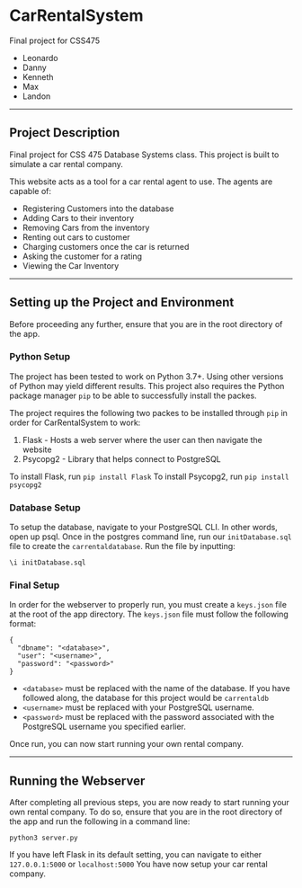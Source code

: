 # CarRentalSystem

Final project for CSS475
- Leonardo
- Danny
- Kenneth
- Max
- Landon
---
## Project Description 

Final project for CSS 475 Database Systems class. This project is built to simulate a car rental company.

This website acts as a tool for a car rental agent to use. The agents are capable of:
+ Registering Customers into the database
+ Adding Cars to their inventory
+ Removing Cars from the inventory
+ Renting out cars to customer
+ Charging customers once the car is returned
+ Asking the customer for a rating
+ Viewing the Car Inventory
---
## Setting up the Project and Environment
Before proceeding any further, ensure that you are in the root directory of the app.

### Python Setup
The project has been tested to work on Python 3.7+. Using other versions of Python may yield different results.
This project also requires the Python package manager `pip` to be able to successfully install the packes.

The project requires the following two packes to be installed through `pip` in order for CarRentalSystem to work:
1. Flask - Hosts a web server where the user can then navigate the website
2. Psycopg2 - Library that helps connect to PostgreSQL

To install Flask, run `pip install Flask`
To install Psycopg2, run `pip install psycopg2` 

### Database Setup
To setup the database, navigate to your PostgreSQL CLI. In other words, open up psql. Once in the postgres command line, run our `initDatabase.sql` file to create the `carrentaldatabase`.
Run the file by inputting:
```
\i initDatabase.sql
```

### Final Setup
In order for the webserver to properly run, you must create a `keys.json` file at the root of the app directory. The `keys.json` file must follow the following format:
```
{
  "dbname": "<database>",
  "user": "<username>",
  "password": "<password>"
}
```
+ `<database>` must be replaced with the name of the database. If you have followed along, the database for this project would be `carrentaldb`
+ `<username>` must be replaced with your PostgreSQL username.
+ `<password>` must be replaced with the password associated with the PostgreSQL username you specified earlier.

Once run, you can now start running your own rental company.

---
## Running the Webserver
After completing all previous steps, you are now ready to start running your own rental company. To do so, ensure that you are in the root directory of the app and run the following in a command line:
```
python3 server.py
```
If you have left Flask in its default setting, you can navigate to either `127.0.0.1:5000` or `localhost:5000`
You have now setup your car rental company.
